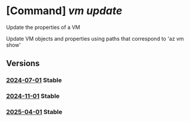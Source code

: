 # [Command] _vm update_

Update the properties of a VM

Update VM objects and properties using paths that correspond to 'az vm show'

## Versions

### [2024-07-01](/Resources/mgmt-plane/L3N1YnNjcmlwdGlvbnMve30vcmVzb3VyY2Vncm91cHMve30vcHJvdmlkZXJzL21pY3Jvc29mdC5jb21wdXRlL3ZpcnR1YWxtYWNoaW5lcy97fQ==/2024-07-01.xml) **Stable**

<!-- mgmt-plane /subscriptions/{}/resourcegroups/{}/providers/microsoft.compute/virtualmachines/{} 2024-07-01 -->

### [2024-11-01](/Resources/mgmt-plane/L3N1YnNjcmlwdGlvbnMve30vcmVzb3VyY2Vncm91cHMve30vcHJvdmlkZXJzL21pY3Jvc29mdC5jb21wdXRlL3ZpcnR1YWxtYWNoaW5lcy97fQ==/2024-11-01.xml) **Stable**

<!-- mgmt-plane /subscriptions/{}/resourcegroups/{}/providers/microsoft.compute/virtualmachines/{} 2024-11-01 -->

### [2025-04-01](/Resources/mgmt-plane/L3N1YnNjcmlwdGlvbnMve30vcmVzb3VyY2Vncm91cHMve30vcHJvdmlkZXJzL21pY3Jvc29mdC5jb21wdXRlL3ZpcnR1YWxtYWNoaW5lcy97fQ==/2025-04-01.xml) **Stable**

<!-- mgmt-plane /subscriptions/{}/resourcegroups/{}/providers/microsoft.compute/virtualmachines/{} 2025-04-01 -->
